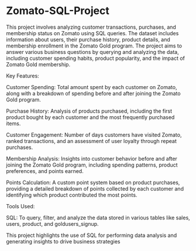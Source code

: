 # Zomato-SQL-Project
This project involves analyzing customer transactions, purchases, and membership status on Zomato using SQL queries. The dataset includes information about users, their purchase history, product details, and membership enrollment in the Zomato Gold program. The project aims to answer various business questions by querying and analyzing the data, including customer spending habits, product popularity, and the impact of Zomato Gold membership.

Key Features:

Customer Spending: Total amount spent by each customer on Zomato, along with a breakdown of spending before and after joining the Zomato Gold program.

Purchase History: Analysis of products purchased, including the first product bought by each customer and the most frequently purchased items.

Customer Engagement: Number of days customers have visited Zomato, ranked transactions, and an assessment of user loyalty through repeat purchases.

Membership Analysis: Insights into customer behavior before and after joining the Zomato Gold program, including spending patterns, product preferences, and points earned.

Points Calculation: A custom point system based on product purchases, providing a detailed breakdown of points collected by each customer and identifying which product contributed the most points.


Tools Used:


SQL: To query, filter, and analyze the data stored in various tables like sales, users, product, and goldusers_signup.

This project highlights the use of SQL for performing data analysis and generating insights to drive business strategies
